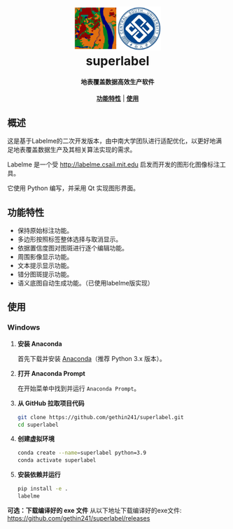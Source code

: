<h1 align="center">
  <img src="labelme/icons/csu-logo.jpg" style="max-width: 200px; max-height: 100px;">
  <br/>superlabel
</h1>

<h4 align="center">
  地表覆盖数据高效生产软件
</h4>

<div align="center">
  <a href="#功能特性"><b>功能特性</b></a>
  | <a href="#使用"><b>使用</b></a>
</div>


## 概述

这是基于Labelme的二次开发版本，由中南大学团队进行适配优化，以更好地满足地表覆盖数据生产及其相关算法实现的需求。

Labelme 是一个受 http://labelme.csail.mit.edu 启发而开发的图形化图像标注工具。

它使用 Python 编写，并采用 Qt 实现图形界面。

## 功能特性

- 保持原始标注功能。
- 多边形按照标签整体选择与取消显示。
- 依据置信度图对图斑进行逐个编辑功能。
- 周围影像显示功能。
- 文本提示显示功能。
- 错分图斑提示功能。
- 语义底图自动生成功能。（已使用labelme版实现）

## 使用

### Windows

1. **安装 Anaconda**

   首先下载并安装 [Anaconda](https://www.continuum.io/downloads)（推荐 Python 3.x 版本）。

2. **打开 Anaconda Prompt**

   在开始菜单中找到并运行 `Anaconda Prompt`。

3. **从 GitHub 拉取项目代码**

   ```bash
   git clone https://github.com/gethin241/superlabel.git
   cd superlabel

4. **创建虚拟环境**

   ```bash
   conda create --name=superlabel python=3.9
   conda activate superlabel
   
5. **安装依赖并运行**

   ```bash
   pip install -e .
   labelme
   
  **可选：下载编译好的 exe 文件**
从以下地址下载编译好的exe文件:
https://github.com/gethin241/superlabel/releases
